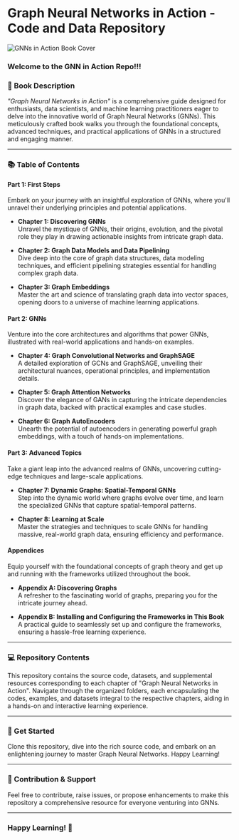 # Graph Neural Networks in Action - Code and Data Repository

![GNNs in Action Book Cover](https://user-images.githubusercontent.com/48742689/271723330-80f40fcc-72da-4541-9651-82a787403d63.jpg)

### Welcome to the GNN in Action Repo!!!

### 📘 Book Description

_"Graph Neural Networks in Action"_ is a comprehensive guide designed for enthusiasts, data scientists, and machine learning practitioners eager to delve into the innovative world of Graph Neural Networks (GNNs). This meticulously crafted book walks you through the foundational concepts, advanced techniques, and practical applications of GNNs in a structured and engaging manner.

---

### 📚 Table of Contents

#### Part 1: First Steps
Embark on your journey with an insightful exploration of GNNs, where you'll unravel their underlying principles and potential applications.

- **Chapter 1: Discovering GNNs**  
Unravel the mystique of GNNs, their origins, evolution, and the pivotal role they play in drawing actionable insights from intricate graph data.

- **Chapter 2: Graph Data Models and Data Pipelining**  
Dive deep into the core of graph data structures, data modeling techniques, and efficient pipelining strategies essential for handling complex graph data.

- **Chapter 3: Graph Embeddings**  
Master the art and science of translating graph data into vector spaces, opening doors to a universe of machine learning applications.

#### Part 2: GNNs
Venture into the core architectures and algorithms that power GNNs, illustrated with real-world applications and hands-on examples.

- **Chapter 4: Graph Convolutional Networks and GraphSAGE**  
A detailed exploration of GCNs and GraphSAGE, unveiling their architectural nuances, operational principles, and implementation details.

- **Chapter 5: Graph Attention Networks**  
Discover the elegance of GANs in capturing the intricate dependencies in graph data, backed with practical examples and case studies.

- **Chapter 6: Graph AutoEncoders**  
Unearth the potential of autoencoders in generating powerful graph embeddings, with a touch of hands-on implementations.

#### Part 3: Advanced Topics
Take a giant leap into the advanced realms of GNNs, uncovering cutting-edge techniques and large-scale applications.

- **Chapter 7: Dynamic Graphs: Spatial-Temporal GNNs**  
Step into the dynamic world where graphs evolve over time, and learn the specialized GNNs that capture spatial-temporal patterns.

- **Chapter 8: Learning at Scale**  
Master the strategies and techniques to scale GNNs for handling massive, real-world graph data, ensuring efficiency and performance.

#### Appendices
Equip yourself with the foundational concepts of graph theory and get up and running with the frameworks utilized throughout the book.

- **Appendix A: Discovering Graphs**  
A refresher to the fascinating world of graphs, preparing you for the intricate journey ahead.

- **Appendix B: Installing and Configuring the Frameworks in This Book**  
A practical guide to seamlessly set up and configure the frameworks, ensuring a hassle-free learning experience.

---

### 💻 Repository Contents

This repository contains the source code, datasets, and supplemental resources corresponding to each chapter of "Graph Neural Networks in Action". Navigate through the organized folders, each encapsulating the codes, examples, and datasets integral to the respective chapters, aiding in a hands-on and interactive learning experience.

---

### 📖 Get Started

Clone this repository, dive into the rich source code, and embark on an enlightening journey to master Graph Neural Networks. Happy Learning!

---

### 👥 Contribution & Support

Feel free to contribute, raise issues, or propose enhancements to make this repository a comprehensive resource for everyone venturing into GNNs.

---

### Happy Learning! 🚀
